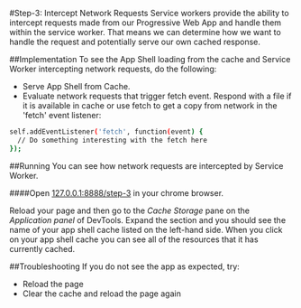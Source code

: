 #Step-3: Intercept Network Requests
Service workers provide the ability to intercept requests made from our Progressive Web App and handle them within the service worker. That means we can determine how we want to handle the request and potentially serve our own cached response.

##Implementation
To see the App Shell loading from the cache and Service Worker intercepting network requests, do the following:
* Serve App Shell from Cache.
* Evaluate network requests that trigger fetch event. Respond with a file if it is available in cache or use fetch to get a copy from network in the 'fetch' event listener:
```sh
self.addEventListener('fetch', function(event) {
  // Do something interesting with the fetch here
});
```

##Running
You can see how network requests are intercepted by Service Worker.

####Open [127.0.0.1:8888/step-3](http://127.0.0.1:8888/step-3) in your chrome browser.

Reload your page and then go to the *Cache Storage* pane on the *Application panel* of DevTools. Expand the section and you should see the name of your app shell cache listed on the left-hand side. When you click on your app shell cache you can see all of the resources that it has currently cached.

##Troubleshooting
If you do not see the app as expected, try:
* Reload the page
* Clear the cache and reload the page again
